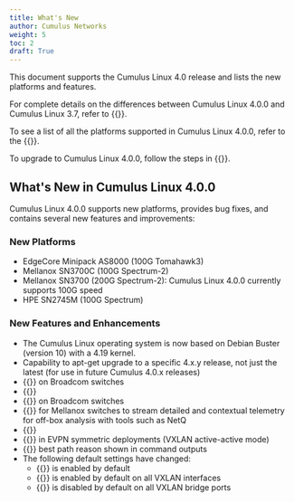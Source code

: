 ```yaml
---
title: What's New
author: Cumulus Networks
weight: 5
toc: 2
draft: True
---
```

This document supports the Cumulus Linux 4.0 release and lists the new platforms and features.

For complete details on the differences between Cumulus Linux 4.0.0 and Cumulus Linux 3.7, refer to {{<exlink url="https://support.cumulusnetworks.com/hc/en-us/articles/360038231814" text="this article">}}.

To see a list of all the platforms supported in Cumulus Linux 4.0.0, refer to the {{<exlink url="https://cumulusnetworks.com/products/hardware-compatibility-list/" text="Hardware Compatibility List (HCL)">}}.

To upgrade to Cumulus Linux 4.0.0, follow the steps in {{<link url="Upgrading-Cumulus-Linux">}}.

## What's New in Cumulus Linux 4.0.0

Cumulus Linux 4.0.0 supports new platforms, provides bug fixes, and contains several new features and improvements:

### New Platforms

- EdgeCore Minipack AS8000 (100G Tomahawk3)
- Mellanox SN3700C (100G Spectrum-2)
- Mellanox SN3700 (200G Spectrum-2): Cumulus Linux 4.0.0 currently supports 100G speed
- HPE SN2745M (100G Spectrum)

### New Features and Enhancements

- The Cumulus Linux operating system is now based on Debian Buster (version 10) with a 4.19 kernel.
- Capability to apt-get upgrade to a specific 4.x.y release, not just the latest (for use in future Cumulus 4.0.x releases)
- {{<link url="EVPN-BUM-Traffic-with-PIM-SM" text="EVPN BUM traffic handling using PIM-SM">}} on Broadcom switches
- {{<link url="Protocol-Independent-Multicast-PIM#pim-active-active-with-mlag" text="PIM active-active with MLAG">}}
- {{<link url="Port-Security" text="Port security">}} on Broadcom switches
- {{<link title="Mellanox What Just Happened (WJH)" text="What Just Happened WJH">}} for Mellanox switches to stream detailed and contextual telemetry for off-box analysis with tools such as NetQ
- {{<link url="Back-up-and-Restore" text="New backup and restore utility">}}
- {{<link url="Inter-subnet-Routing#advertise-primary-ip-address-vxlan-active-active-mode" text="Advertise Primary IP Address for type-5 routes">}} in EVPN symmetric deployments (VXLAN active-active mode)
- {{<link url="Border-Gateway-Protocol-BGP" text="BGP">}} best path reason shown in command outputs
- The following default settings have changed:
    - {{<link url="Management-VRF" text="Management VRF">}} is enabled by default
    - {{<link url="Basic-Configuration" text="ARP/ND suppression">}} is enabled by default on all VXLAN interfaces
    - {{<link url="Basic-Configuration" text="MAC learning">}} is disabled by default on all VXLAN bridge ports
